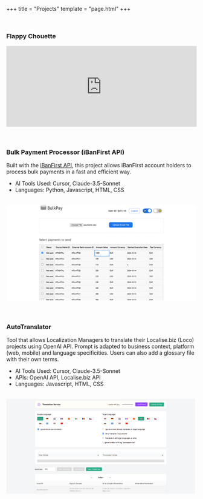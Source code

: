 +++
title = "Projects"
template = "page.html"
+++

<br/>

### Flappy Chouette

<div style="padding:42.19% 0 0 0;position:relative; background-color: transparent;"><iframe src="https://player.vimeo.com/video/679153225?badge=0&amp;autopause=0&amp;player_id=0&amp;app_id=58479" frameborder="0" allow="autoplay; fullscreen; picture-in-picture; clipboard-write; encrypted-media" style="position:absolute;top:0;left:0;width:100%;height:100%;" title="Epic Series Loop (21-9).mp4"></iframe></div><script src="https://player.vimeo.com/api/player.js"></script>

<br/>
<br/>

### Bulk Payment Processor (iBanFirst API)
Built with the [iBanFirst API](https://docs.ibanfirst.com/), this project allows iBanFirst account holders to process bulk payments in a fast and efficient way.

- AI Tools Used: Cursor, Claude-3.5-Sonnet
- Languages: Python, Javascript, HTML, CSS
<br/>
<div class="media-item">
    <img src="/images/bulkpay.png" alt="Bulk Payment Processor" loading="lazy">
</div>

<br/>
<br/>

### AutoTranslator
Tool that allows Localization Managers to translate their Localise.biz (Loco) projects using OpenAI API. Prompt is adapted to business context, platform (web, mobile) and language specificities. Users can also add a glossary file with their own terms.

- AI Tools Used: Cursor, Claude-3.5-Sonnet
- APIs: OpenAI API, Localise.biz API
- Languages: Javascript, HTML, CSS
<br/>
<div class="media-item">
    <img src="/images/autotranslator.png" alt="AutoTranslator" width="500">
</div>

<br/>
